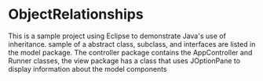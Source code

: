 # ObjectRelationships
This is a sample project using Eclipse to demonstrate Java's use of inheritance.
sample of a abstract class, subclass, and interfaces are listed in the model package. The controller package contains the AppController and Runner classes, the view package has a class that uses JOptionPane to display information about the model components
